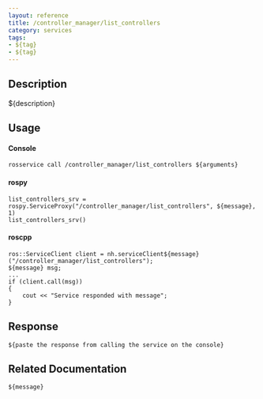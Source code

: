 ```yaml
---
layout: reference
title: /controller_manager/list_controllers
category: services
tags: 
- ${tag} 
- ${tag}
---
```


## Description
${description}

## Usage
#### Console
```
rosservice call /controller_manager/list_controllers ${arguments}
```

#### rospy
```
list_controllers_srv = rospy.ServiceProxy("/controller_manager/list_controllers", ${message}, 1)
list_controllers_srv()
```

#### roscpp
```
ros::ServiceClient client = nh.serviceClient${message}("/controller_manager/list_controllers");
${message} msg;
...
if (client.call(msg))
{
    cout << "Service responded with message";
}
```

## Response
```
${paste the response from calling the service on the console}
```

## Related Documentation
``${message}``  